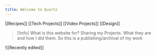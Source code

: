 ```yaml
---
title: Welcome to Quartz
---
```





[[Recipes]]
[[Tech Projects]]
[[Video Projects]]
[[Design]]


>[!info] What is this website for? 
Sharing my Projects. What they are and how I did them. So this is a publishing/archival of my work


![[Recently edited]]